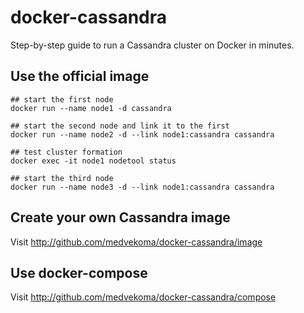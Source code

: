 # docker-cassandra

Step-by-step guide to run a Cassandra cluster on Docker in minutes.

## Use the official image

```Shell
## start the first node
docker run --name node1 -d cassandra

## start the second node and link it to the first
docker run --name node2 -d --link node1:cassandra cassandra

## test cluster formation
docker exec -it node1 nodetool status

## start the third node
docker run --name node3 -d --link node1:cassandra cassandra
```

## Create your own Cassandra image
Visit http://github.com/medvekoma/docker-cassandra/image

## Use docker-compose
Visit http://github.com/medvekoma/docker-cassandra/compose
